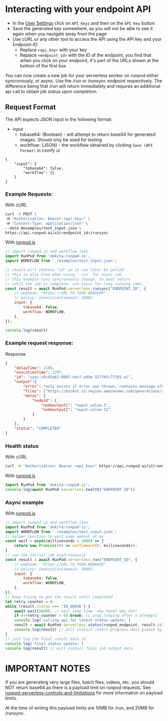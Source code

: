 # Interacting with your endpoint API
* In the [User Settings](https://www.runpod.io/console/serverless/user/settings) click on `API Keys` and then on the `API Key` button
* Save the generated key somewhere, as you will not be able to see it again when you navigate away from the page
* Use cURL or any other tool to access the API using the API key and your Endpoint-ID:
  * Replace `<api_key>` with your key
  * Replace `<endpoint_id>` with the ID of the endpoint, you find that when you click on your endpoint, it's part of the URLs shown at the bottom of the first box

You can now create a new job for your serverless worker on runpod either syncronously, or async. 
Use the /run or /runsync endpoint respectively. 
The difference being that /run will return immediately and requires an additional api call to obtain job status upon completion. 

## Request Format
The API expects JSON input in the following format:
- input
  - tobase64: (Boolean) - will attempt to return base64 for generated images. Should only be used for testing
  - workflow: {JSON} - the workflow obtained by clicking `Save (API Format)` in comfy ui
```
{
    "input": {
        "tobase64": false,
        "workflow": {}
    }
}
```

### Example Requests:
With cURL
```bash
curl -X POST \
-H "Authorization: Bearer <api_key>" \
-H "Content-Type: application/json" \
--data @examples/test_input.json \
https://api.runpod.ai/v2/<endpoint_id>/runsync
```

With [runpod.js](https://github.com/dekita/runpod.js)
```js
// import runpod.js and workflow json
import RunPod from 'dekita-runpod-js';
import WORKFLOW from './examples/test_input.json';

// result will contain "id" so it can later be polled
// this is also true when using `.run` for async job
// this example runs syncronously though, so wont return
// until the job is complete. use async for long running jobs.
const result = await RunPod.serverless.runsync("ENDPOINT_ID", {
    // webhook: "https://URL.TO.YOUR.WEBHOOK"
    // policy: {executiontimeout: 5000},
    input: {
        tobase64: false,
        workflow: WORKFLOW, 
    },
});

console.log(result)
```

### Example request response:
Response
```json
{
    "delayTime": 2188,
    "executionTime": 2297,
    "id": "sync-c0cd1eb2-068f-4ecf-a99a-55770fc77391-e1",
    "output":{
        "error": "only exists if error was thrown, contains message ofc",
        "files": ["https://bucket.s3.region.amazonaws.com/generations/sync-c0cd1eb2-068f-4ecf-a99a-55770fc77391-e1/c67ad621.png"],
        "datas": {
            "nodeid": {
                "nodeoutput1": "ouput-value-I",
                "nodeoutput2": "ouput-value-II"
            }
        }
    },
    "status": "COMPLETED"
}
```

### Health status
With cURL
```bash
curl -H "Authorization: Bearer <api_key>" https://api.runpod.ai/v2/<endpoint_id>/health
```

With [runpod.js](https://github.com/dekita/runpod.js)
```js
import RunPod from 'dekita-runpod-js';
console.log(await RunPod.serverless.health("ENDPOINT_ID"))
```

### Async example
With [runpod.js](https://github.com/dekita/runpod.js)
```js
// import runpod.js and workflow json
import RunPod from 'dekita-runpod-js';
import WORKFLOW from './examples/test_input.json';
// helper function to wait some amount of ms
const wait = async(milliseconds = 1000) => {
    return new Promise((r) => setTimeout(r, milliseconds));
}
// run the initial job asyncronously
const result = await RunPod.serverless.run("ENDPOINT_ID", {
    // webhook: "https://URL.TO.YOUR.WEBHOOK"
    // policy: {executiontimeout: 5000},
    input: {
        tobase64: false,
        workflow: WORKFLOW, 
    },
});
// keep trying to get the result until completed
let retry_counter = 0; 
while (result.status === 'IN_QUEUE') {
    await wait(5000); // wait some time. why here? why not! 
    if (++retry_counter > 9) break; // stop looping after x attempts
    console.log(`calling api for latest status update:`)
    result = await RunPod.serverless.status(runpod_endpoint, result.id);
    console.log(result) // will contain latest progress data pushed by worker
}
// just log the final result data <3
console.log(`final status update:`)
console.log(result) // will contain final job output data
```

# IMPORTANT NOTES
If you are generating very large files, batch files, videos, etc. you should NOT return base64 as there is a payload limit on runpod requests. See [runpod-serverless-controls-and-limitations](https://docs.runpod.io/docs/controls-limitations) for more information on payload limits.

At the time of writing this payload limits are 10MB for /run, and 20MB for /runsync. 
